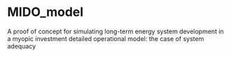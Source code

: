 # MIDO_model
A proof of concept for simulating long-term energy system development in a myopic investment detailed operational model: the case of system adequacy
